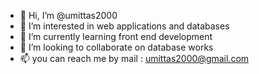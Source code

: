 - 👋 Hi, I’m @umittas2000
- 👀 I’m interested in web applications and databases
- 🌱 I’m currently learning front end development
- 💞️ I’m looking to collaborate on database works
- 📫 you can reach me by mail : umittas2000@gmail.com

<!---
umittas2000/umittas2000 is a ✨ special ✨ repository because its `README.md` (this file) appears on your GitHub profile.
You can click the Preview link to take a look at your changes.
--->
